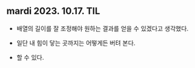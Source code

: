 ## mardi 2023. 10.17. TIL

- 배열의 길이를 잘 조정해야 원하는 결과를 얻을 수 있겠다고 생각했다.

* 일단 내 힘이 닿는 곳까지는 어떻게든 버텨 본다.

* 할 수 있다.
